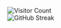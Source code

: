 ![Visitor Count](https://api.spreeguy.live/v1/github?BRUH)<br>
![GitHub Streak](https://github-readme-streak-stats.herokuapp.com?user=TheSPREEGuy&theme=dark&hide_border=true&date_format=j%20M%5B%20Y%5D)
